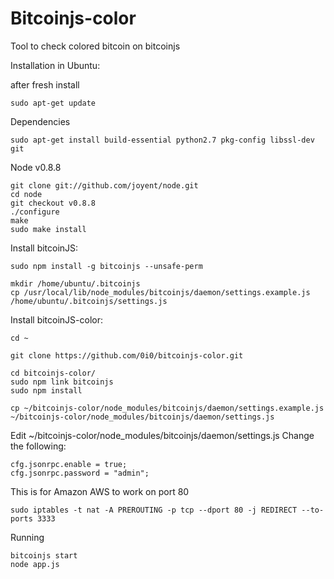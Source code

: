 Bitcoinjs-color
===============

Tool to check colored bitcoin on bitcoinjs

Installation in Ubuntu:

after fresh install

    sudo apt-get update

Dependencies

    sudo apt-get install build-essential python2.7 pkg-config libssl-dev git

Node v0.8.8

    git clone git://github.com/joyent/node.git
    cd node
    git checkout v0.8.8
    ./configure
    make
    sudo make install

Install bitcoinJS:

    sudo npm install -g bitcoinjs --unsafe-perm

    mkdir /home/ubuntu/.bitcoinjs
    cp /usr/local/lib/node_modules/bitcoinjs/daemon/settings.example.js /home/ubuntu/.bitcoinjs/settings.js

Install bitcoinJS-color:

    cd ~

    git clone https://github.com/0i0/bitcoinjs-color.git

    cd bitcoinjs-color/
    sudo npm link bitcoinjs
    sudo npm install

    cp ~/bitcoinjs-color/node_modules/bitcoinjs/daemon/settings.example.js ~/bitcoinjs-color/node_modules/bitcoinjs/daemon/settings.js

Edit ~/bitcoinjs-color/node_modules/bitcoinjs/daemon/settings.js
Change the following:

    cfg.jsonrpc.enable = true;
    cfg.jsonrpc.password = "admin";

This is for Amazon AWS to work on port 80

    sudo iptables -t nat -A PREROUTING -p tcp --dport 80 -j REDIRECT --to-ports 3333

Running

    bitcoinjs start
    node app.js